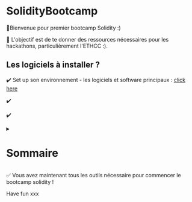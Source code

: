 # SolidityBootcamp

👾Bienvenue pour premier bootcamp Solidity :) 

🧵 L'objectif est de te donner des ressources nécessaires pour les hackathons, particulièrement l'ETHCC :).  

## Les logiciels à installer ?
✔️ Set up son environnement - les logiciels et software principaux : [click here](https://github.com/herdaoFrance/Workshop1-Set-up)

✔️ 

✔️ 

<details>
  <summary><h1> Sommaire </h1></summary>
  
  
</details>
  

✅ Vous avez maintenant tous les outils nécessaire pour commencer le bootcamp solidity ! 

Have fun xxx
 
